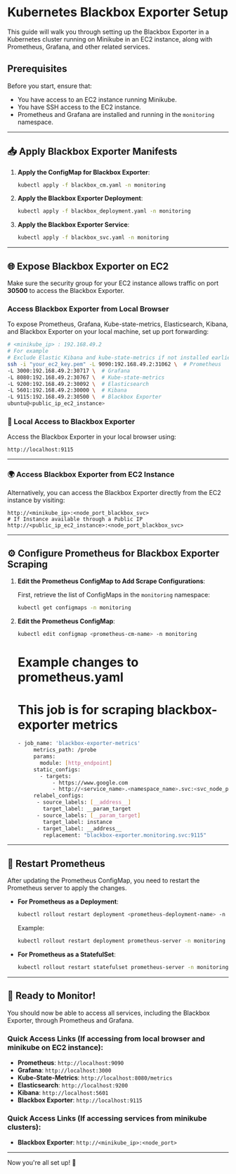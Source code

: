 
# Kubernetes Blackbox Exporter Setup

This guide will walk you through setting up the Blackbox Exporter in a Kubernetes cluster running on Minikube in an EC2 instance, along with Prometheus, Grafana, and other related services.

## Prerequisites

Before you start, ensure that:
- You have access to an EC2 instance running Minikube.
- You have SSH access to the EC2 instance.
- Prometheus and Grafana are installed and running in the `monitoring` namespace.

---

## 📥 Apply Blackbox Exporter Manifests

1. **Apply the ConfigMap for Blackbox Exporter**:
   ```bash
   kubectl apply -f blackbox_cm.yaml -n monitoring
   ```

2. **Apply the Blackbox Exporter Deployment**:
   ```bash
   kubectl apply -f blackbox_deployment.yaml -n monitoring
   ```

3. **Apply the Blackbox Exporter Service**:
   ```bash
   kubectl apply -f blackbox_svc.yaml -n monitoring
   ```

---

## 🌐 Expose Blackbox Exporter on EC2

Make sure the security group for your EC2 instance allows traffic on port **30500** to access the Blackbox Exporter.

### Access Blackbox Exporter from Local Browser

To expose Prometheus, Grafana, Kube-state-metrics, Elasticsearch, Kibana, and Blackbox Exporter on your local machine, set up port forwarding:

```bash
# <minikube_ip> : 192.168.49.2
# For example
# Exclude Elastic Kibana and kube-state-metrics if not installed earlier
ssh -i "your_ec2_key.pem" -L 9090:192.168.49.2:31062 \  # Prometheus
-L 3000:192.168.49.2:30717 \  # Grafana
-L 8080:192.168.49.2:30767 \  # Kube-state-metrics
-L 9200:192.168.49.2:30092 \  # Elasticsearch
-L 5601:192.168.49.2:30000 \  # Kibana
-L 9115:192.168.49.2:30500 \  # Blackbox Exporter
ubuntu@<public_ip_ec2_instance>
```

### 🔗 Local Access to Blackbox Exporter

Access the Blackbox Exporter in your local browser using:

```
http://localhost:9115
```

---

### 🌍 Access Blackbox Exporter from EC2 Instance

Alternatively, you can access the Blackbox Exporter directly from the EC2 instance by visiting:

```
http://<minikube_ip>:<node_port_blackbox_svc>
# If Instance available through a Public IP
http://<public_ip_ec2_instance>:<node_port_blackbox_svc>
```

---

## ⚙️ Configure Prometheus for Blackbox Exporter Scraping

1. **Edit the Prometheus ConfigMap to Add Scrape Configurations**:

   First, retrieve the list of ConfigMaps in the `monitoring` namespace:
   ```bash
   kubectl get configmaps -n monitoring
   ```

2. **Edit the Prometheus ConfigMap**:
   ```bash
   kubectl edit configmap <prometheus-cm-name> -n monitoring
   ```
   # Example changes to prometheus.yaml
   # This job is for scraping blackbox-exporter metrics
   ```bash
   - job_name: 'blackbox-exporter-metrics'
        metrics_path: /probe
        params:
          module: [http_endpoint]
        static_configs:
          - targets:
              - https://www.google.com
              - http://<service_name>.<namespace_name>.svc:<svc_node_port_or_forwarded_port_of_local_browser_machine>/<endpoint_name>
        relabel_configs:
         - source_labels: [__address__]
           target_label: __param_target
         - source_labels: [__param_target]
           target_label: instance
         - target_label: __address__
           replacement: "blackbox-exporter.monitoring.svc:9115"
    ```

---

## 🔄 Restart Prometheus

After updating the Prometheus ConfigMap, you need to restart the Prometheus server to apply the changes.

- **For Prometheus as a Deployment**:
  ```bash
  kubectl rollout restart deployment <prometheus-deployment-name> -n monitoring
  ```

  Example:
  ```bash
  kubectl rollout restart deployment prometheus-server -n monitoring
  ```

- **For Prometheus as a StatefulSet**:
  ```bash
  kubectl rollout restart statefulset prometheus-server -n monitoring
  ```

---

## 🚀 Ready to Monitor!

You should now be able to access all services, including the Blackbox Exporter, through Prometheus and Grafana.

### Quick Access Links (If accessing from local browser and minikube on EC2 instance):
- **Prometheus**: `http://localhost:9090`
- **Grafana**: `http://localhost:3000`
- **Kube-State-Metrics**: `http://localhost:8080/metrics`
- **Elasticsearch**: `http://localhost:9200`
- **Kibana**: `http://localhost:5601`
- **Blackbox Exporter**: `http://localhost:9115`

### Quick Access Links (If accessing services from minikube clusters):
- **Blackbox Exporter**: `http://<minikube_ip>:<node_port>`

---

Now you're all set up! 🎉 

